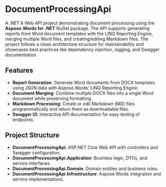 # DocumentProcessingApi

A .NET 8 Web API project demonstrating document processing using the **Aspose.Words for .NET** NuGet package. The API supports generating reports from Word document templates with the LINQ Reporting Engine, merging multiple Word files, and creating/editing Markdown files. The project follows a clean architecture structure for maintainability and showcases best practices like dependency injection, logging, and Swagger documentation.

## Features

- **Report Generation**: Generate Word documents from DOCX templates using JSON data with Aspose.Words' LINQ Reporting Engine.
- **Document Merging**: Combine multiple DOCX files into a single Word document while preserving formatting.
- **Markdown Processing**: Create or edit Markdown (MD) files programmatically and return them as downloadable files.
- **Swagger UI**: Interactive API documentation for easy testing of endpoints.

## Project Structure

- **DocumentProcessingApi**: ASP.NET Core Web API with controllers and Swagger configuration.
- **DocumentProcessingApi.Application**: Business logic, DTOs, and service interfaces.
- **DocumentProcessingApi.Domain**: Domain entities and business rules.
- **DocumentProcessingApi.Infrastructure**: Aspose.Words integration and service implementations.
